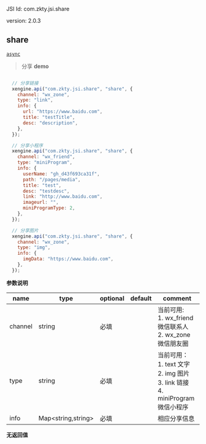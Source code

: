 

JSI Id: com.zkty.jsi.share

version: 2.0.3



## share
[`async`](/docs/modules/模块-规范?id=jsi-调用)
> 分享
**demo**
``` js

  // 分享链接
  xengine.api("com.zkty.jsi.share", "share", {
    channel: "wx_zone",
    type: "link",
    info: {
      url: "https://www.baidu.com",
      title: "testTitle",
      desc: "description",
    },
  });

  // 分享小程序
  xengine.api("com.zkty.jsi.share", "share", {
    channel: "wx_friend",
    type: "miniProgram",
    info: {
      userName: "gh_d43f693ca31f",
      path: "/pages/media",
      title: "test",
      desc: "testdesc",
      link: "http://www.baidu.com",
      imageurl: "",
      miniProgramType: 2,
    },
  });

  // 分享图片
  xengine.api("com.zkty.jsi.share", "share", {
    channel: "wx_zone",
    type: "img",
    info: {
      imgData: "https://www.baidu.com",
    },
  });

``` 

**参数说明**

| name                        | type      | optional | default   | comment  |
| --------------------------- | --------- | -------- | --------- |--------- |
| channel | string | 必填 |  | 当前可用:<br>1. wx_friend 微信联系人<br>2. wx_zone 微信朋友圈 |
| type | string | 必填 |  | 当前可用：<br>1. text 文字<br>2. img 图片<br>3. link 链接<br>4. miniProgram 微信小程序 |
| info | Map\<string,string\> | 必填 |  | 相应分享信息 |
**无返回值**


    